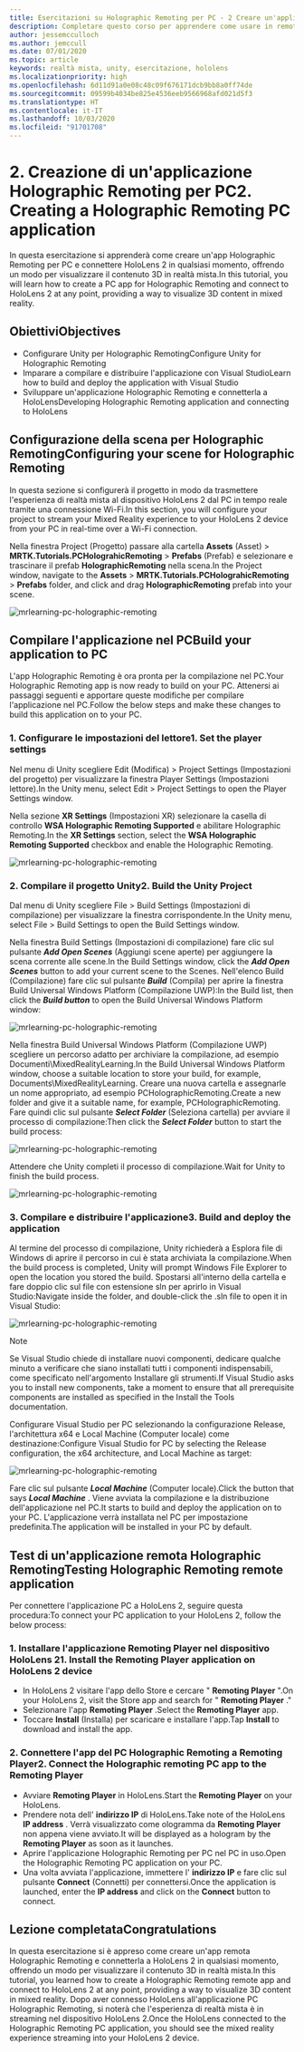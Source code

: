```yaml
---
title: Esercitazioni su Holographic Remoting per PC - 2 Creare un'applicazione Holographic Remoting per PC
description: Completare questo corso per apprendere come usare in remoto l'esperienza di realtà mista da PC a HoloLens 2.
author: jessemcculloch
ms.author: jemccull
ms.date: 07/01/2020
ms.topic: article
keywords: realtà mista, unity, esercitazione, hololens
ms.localizationpriority: high
ms.openlocfilehash: 6d11d91a0e08c48c09f676171dcb9bb8a0ff74de
ms.sourcegitcommit: 09599b4034be825e4536eeb9566968afd021d5f3
ms.translationtype: HT
ms.contentlocale: it-IT
ms.lasthandoff: 10/03/2020
ms.locfileid: "91701708"
---
```

# <a name="2-creating-a-holographic-remoting-pc-application"></a><span data-ttu-id="d23b5-105">2. Creazione di un'applicazione Holographic Remoting per PC</span><span class="sxs-lookup"><span data-stu-id="d23b5-105">2. Creating a Holographic Remoting PC application</span></span>

<span data-ttu-id="d23b5-106">In questa esercitazione si apprenderà come creare un'app Holographic Remoting per PC e connettere HoloLens 2 in qualsiasi momento, offrendo un modo per visualizzare il contenuto 3D in realtà mista.</span><span class="sxs-lookup"><span data-stu-id="d23b5-106">In this tutorial, you will learn how to create a PC app for Holographic Remoting and connect to HoloLens 2 at any point, providing a way to visualize 3D content in mixed reality.</span></span>

## <a name="objectives"></a><span data-ttu-id="d23b5-107">Obiettivi</span><span class="sxs-lookup"><span data-stu-id="d23b5-107">Objectives</span></span>

* <span data-ttu-id="d23b5-108">Configurare Unity per Holographic Remoting</span><span class="sxs-lookup"><span data-stu-id="d23b5-108">Configure Unity for Holographic Remoting</span></span>
* <span data-ttu-id="d23b5-109">Imparare a compilare e distribuire l'applicazione con Visual Studio</span><span class="sxs-lookup"><span data-stu-id="d23b5-109">Learn how to build and deploy the application with Visual Studio</span></span>
* <span data-ttu-id="d23b5-110">Sviluppare un'applicazione Holographic Remoting e connetterla a HoloLens</span><span class="sxs-lookup"><span data-stu-id="d23b5-110">Developing Holographic Remoting application and connecting to HoloLens</span></span>

## <a name="configuring-your-scene-for-holographic-remoting"></a><span data-ttu-id="d23b5-111">Configurazione della scena per Holographic Remoting</span><span class="sxs-lookup"><span data-stu-id="d23b5-111">Configuring your scene for Holographic Remoting</span></span>

<span data-ttu-id="d23b5-112">In questa sezione si configurerà il progetto in modo da trasmettere l'esperienza di realtà mista al dispositivo HoloLens 2 dal PC in tempo reale tramite una connessione Wi-Fi.</span><span class="sxs-lookup"><span data-stu-id="d23b5-112">In this section, you will configure your project to stream your Mixed Reality experience to your HoloLens 2 device from your PC in real-time over a Wi-Fi connection.</span></span>

<span data-ttu-id="d23b5-113">Nella finestra Project (Progetto) passare alla cartella **Assets** (Asset)  > **MRTK.Tutorials.PCHolograhicRemoting** > **Prefabs** (Prefab) e selezionare e trascinare il prefab **HolographicRemoting** nella scena.</span><span class="sxs-lookup"><span data-stu-id="d23b5-113">In the Project window, navigate to the **Assets** > **MRTK.Tutorials.PCHolograhicRemoting** > **Prefabs** folder, and click and drag **HolographicRemoting** prefab into your scene.</span></span>

![mrlearning-pc-holographic-remoting](images/mrlearning-pc-holographic-remoting/Tutorial2-Section1-Step1-1.png)

## <a name="build-your-application-to-pc"></a><span data-ttu-id="d23b5-115">Compilare l'applicazione nel PC</span><span class="sxs-lookup"><span data-stu-id="d23b5-115">Build your application to PC</span></span>

<span data-ttu-id="d23b5-116">L'app Holographic Remoting è ora pronta per la compilazione nel PC.</span><span class="sxs-lookup"><span data-stu-id="d23b5-116">Your Holographic Remoting app is now ready to build on your PC.</span></span> <span data-ttu-id="d23b5-117">Attenersi ai passaggi seguenti e apportare queste modifiche per compilare l'applicazione nel PC.</span><span class="sxs-lookup"><span data-stu-id="d23b5-117">Follow the below steps and make these changes to build this application on to your PC.</span></span>

### <a name="1-set-the-player-settings"></a><span data-ttu-id="d23b5-118">1. Configurare le impostazioni del lettore</span><span class="sxs-lookup"><span data-stu-id="d23b5-118">1. Set the player settings</span></span>

<span data-ttu-id="d23b5-119">Nel menu di Unity scegliere Edit (Modifica) > Project Settings (Impostazioni del progetto) per visualizzare la finestra Player Settings (Impostazioni lettore).</span><span class="sxs-lookup"><span data-stu-id="d23b5-119">In the Unity menu, select Edit > Project Settings to open the Player Settings window.</span></span>

<span data-ttu-id="d23b5-120">Nella sezione **XR Settings** (Impostazioni XR) selezionare la casella di controllo **WSA Holographic Remoting Supported** e abilitare Holographic Remoting.</span><span class="sxs-lookup"><span data-stu-id="d23b5-120">In the **XR Settings** section, select the **WSA Holographic Remoting Supported** checkbox and enable the Holographic Remoting.</span></span>

![mrlearning-pc-holographic-remoting](images/mrlearning-pc-holographic-remoting/Tutorial2-Section2-Step1-1.png)

### <a name="2-build-the-unity-project"></a><span data-ttu-id="d23b5-122">2. Compilare il progetto Unity</span><span class="sxs-lookup"><span data-stu-id="d23b5-122">2. Build the Unity Project</span></span>

<span data-ttu-id="d23b5-123">Dal menu di Unity scegliere File > Build Settings (Impostazioni di compilazione) per visualizzare la finestra corrispondente.</span><span class="sxs-lookup"><span data-stu-id="d23b5-123">In the Unity menu, select File > Build Settings to open the Build Settings window.</span></span>

<span data-ttu-id="d23b5-124">Nella finestra Build Settings (Impostazioni di compilazione) fare clic sul pulsante ***Add Open Scenes*** (Aggiungi scene aperte) per aggiungere la scena corrente alle scene.</span><span class="sxs-lookup"><span data-stu-id="d23b5-124">In the Build Settings window, click the ***Add Open Scenes*** button to add your current scene to the Scenes.</span></span> <span data-ttu-id="d23b5-125">Nell'elenco Build (Compilazione) fare clic sul pulsante ***Build*** (Compila) per aprire la finestra Build Universal Windows Platform (Compilazione UWP):</span><span class="sxs-lookup"><span data-stu-id="d23b5-125">In the Build list, then click the ***Build button*** to open the Build Universal Windows Platform window:</span></span>

![mrlearning-pc-holographic-remoting](images/mrlearning-pc-holographic-remoting/Tutorial2-Section2-Step2-1.png)

<span data-ttu-id="d23b5-127">Nella finestra Build Universal Windows Platform (Compilazione UWP) scegliere un percorso adatto per archiviare la compilazione, ad esempio Documenti\MixedRealityLearning.</span><span class="sxs-lookup"><span data-stu-id="d23b5-127">In the Build Universal Windows Platform window, choose a suitable location to store your build, for example, Documents\MixedRealityLearning.</span></span> <span data-ttu-id="d23b5-128">Creare una nuova cartella e assegnarle un nome appropriato, ad esempio PCHolographicRemoting.</span><span class="sxs-lookup"><span data-stu-id="d23b5-128">Create a new folder and give it a suitable name, for example, PCHolographicRemoting.</span></span> <span data-ttu-id="d23b5-129">Fare quindi clic sul pulsante ***Select Folder*** (Seleziona cartella) per avviare il processo di compilazione:</span><span class="sxs-lookup"><span data-stu-id="d23b5-129">Then click the ***Select Folder*** button to start the build process:</span></span>

![mrlearning-pc-holographic-remoting](images/mrlearning-pc-holographic-remoting/Tutorial2-Section2-Step2-2.png)

<span data-ttu-id="d23b5-131">Attendere che Unity completi il processo di compilazione.</span><span class="sxs-lookup"><span data-stu-id="d23b5-131">Wait for Unity to finish the build process.</span></span>

![mrlearning-pc-holographic-remoting](images/mrlearning-pc-holographic-remoting/Tutorial2-Section2-Step2-3.png)

### <a name="3-build-and-deploy-the-application"></a><span data-ttu-id="d23b5-133">3. Compilare e distribuire l'applicazione</span><span class="sxs-lookup"><span data-stu-id="d23b5-133">3. Build and deploy the application</span></span>

<span data-ttu-id="d23b5-134">Al termine del processo di compilazione, Unity richiederà a Esplora file di Windows di aprire il percorso in cui è stata archiviata la compilazione.</span><span class="sxs-lookup"><span data-stu-id="d23b5-134">When the build process is completed, Unity will prompt Windows File Explorer to open the location you stored the build.</span></span> <span data-ttu-id="d23b5-135">Spostarsi all'interno della cartella e fare doppio clic sul file con estensione sln per aprirlo in Visual Studio:</span><span class="sxs-lookup"><span data-stu-id="d23b5-135">Navigate inside the folder, and double-click the .sln file to open it in Visual Studio:</span></span>

![mrlearning-pc-holographic-remoting](images/mrlearning-pc-holographic-remoting/Tutorial2-Section2-Step3-1.png)

> [!NOTE]
> <span data-ttu-id="d23b5-137">Se Visual Studio chiede di installare nuovi componenti, dedicare qualche minuto a verificare che siano installati tutti i componenti indispensabili, come specificato nell'argomento Installare gli strumenti.</span><span class="sxs-lookup"><span data-stu-id="d23b5-137">If Visual Studio asks you to install new components, take a moment to ensure that all prerequisite components are installed as specified in the Install the Tools documentation.</span></span>

<span data-ttu-id="d23b5-138">Configurare Visual Studio per PC selezionando la configurazione Release, l'architettura x64 e Local Machine (Computer locale) come destinazione:</span><span class="sxs-lookup"><span data-stu-id="d23b5-138">Configure Visual Studio for PC by selecting the Release configuration, the x64 architecture, and Local Machine as target:</span></span>

![mrlearning-pc-holographic-remoting](images/mrlearning-pc-holographic-remoting/Tutorial2-Section2-Step3-2.png)

<span data-ttu-id="d23b5-140">Fare clic sul pulsante ***Local Machine*** (Computer locale).</span><span class="sxs-lookup"><span data-stu-id="d23b5-140">Click the button that says ***Local Machine*** .</span></span> <span data-ttu-id="d23b5-141">Viene avviata la compilazione e la distribuzione dell'applicazione nel PC.</span><span class="sxs-lookup"><span data-stu-id="d23b5-141">It starts to build and deploy the application on to your PC.</span></span> <span data-ttu-id="d23b5-142">L'applicazione verrà installata nel PC per impostazione predefinita.</span><span class="sxs-lookup"><span data-stu-id="d23b5-142">The application will be installed in your PC by default.</span></span>

## <a name="testing-holographic-remoting-remote-application"></a><span data-ttu-id="d23b5-143">Test di un'applicazione remota Holographic Remoting</span><span class="sxs-lookup"><span data-stu-id="d23b5-143">Testing Holographic Remoting remote application</span></span>

<span data-ttu-id="d23b5-144">Per connettere l'applicazione PC a HoloLens 2, seguire questa procedura:</span><span class="sxs-lookup"><span data-stu-id="d23b5-144">To connect your PC application to your HoloLens 2, follow the below process:</span></span>

### <a name="1-install-the-remoting-player-application-on-hololens-2-device"></a><span data-ttu-id="d23b5-145">1. Installare l'applicazione Remoting Player nel dispositivo HoloLens 2</span><span class="sxs-lookup"><span data-stu-id="d23b5-145">1. Install the Remoting Player application on HoloLens 2 device</span></span>

* <span data-ttu-id="d23b5-146">In HoloLens 2 visitare l'app dello Store e cercare " **Remoting Player** ".</span><span class="sxs-lookup"><span data-stu-id="d23b5-146">On your HoloLens 2, visit the Store app and search for " **Remoting Player** ."</span></span>
* <span data-ttu-id="d23b5-147">Selezionare l'app **Remoting Player** .</span><span class="sxs-lookup"><span data-stu-id="d23b5-147">Select the **Remoting Player** app.</span></span>
* <span data-ttu-id="d23b5-148">Toccare **Install** (Installa) per scaricare e installare l'app.</span><span class="sxs-lookup"><span data-stu-id="d23b5-148">Tap **Install** to download and install the app.</span></span>

### <a name="2-connect-the-holographic-remoting-pc-app-to-the-remoting-player"></a><span data-ttu-id="d23b5-149">2. Connettere l'app del PC Holographic Remoting a Remoting Player</span><span class="sxs-lookup"><span data-stu-id="d23b5-149">2. Connect the Holographic remoting PC app to the Remoting Player</span></span>

* <span data-ttu-id="d23b5-150">Avviare **Remoting Player** in HoloLens.</span><span class="sxs-lookup"><span data-stu-id="d23b5-150">Start the **Remoting Player** on your HoloLens.</span></span>
* <span data-ttu-id="d23b5-151">Prendere nota dell' **indirizzo IP** di HoloLens.</span><span class="sxs-lookup"><span data-stu-id="d23b5-151">Take note of the HoloLens **IP address** .</span></span> <span data-ttu-id="d23b5-152">Verrà visualizzato come ologramma da **Remoting Player** non appena viene avviato.</span><span class="sxs-lookup"><span data-stu-id="d23b5-152">It will be displayed as a hologram by the **Remoting Player** as soon as it launches.</span></span>
* <span data-ttu-id="d23b5-153">Aprire l'applicazione Holographic Remoting per PC nel PC in uso.</span><span class="sxs-lookup"><span data-stu-id="d23b5-153">Open the Holographic Remoting PC application on your PC.</span></span>
* <span data-ttu-id="d23b5-154">Una volta avviata l'applicazione, immettere l' **indirizzo IP** e fare clic sul pulsante **Connect** (Connetti) per connettersi.</span><span class="sxs-lookup"><span data-stu-id="d23b5-154">Once the application is launched, enter the **IP address** and click on the **Connect**  button to connect.</span></span>

## <a name="congratulations"></a><span data-ttu-id="d23b5-155">Lezione completata</span><span class="sxs-lookup"><span data-stu-id="d23b5-155">Congratulations</span></span>

<span data-ttu-id="d23b5-156">In questa esercitazione si è appreso come creare un'app remota Holographic Remoting e connetterla a HoloLens 2 in qualsiasi momento, offrendo un modo per visualizzare il contenuto 3D in realtà mista.</span><span class="sxs-lookup"><span data-stu-id="d23b5-156">In this tutorial, you learned how to create a Holographic Remoting remote app and connect to HoloLens 2 at any point, providing a way to visualize 3D content in mixed reality.</span></span> <span data-ttu-id="d23b5-157">Dopo aver connesso HoloLens all'applicazione PC Holographic Remoting, si noterà che l'esperienza di realtà mista è in streaming nel dispositivo HoloLens 2.</span><span class="sxs-lookup"><span data-stu-id="d23b5-157">Once the HoloLens connected to the Holographic Remoting PC application, you should see the mixed reality experience streaming into your HoloLens 2 device.</span></span>

